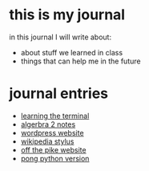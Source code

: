 # this is my journal 

in this journal I will write about:
- about stuff we learned in class 
- things that can help me in the future

# journal entries
-  [learning the terminal](entries/terminal.md)
-  [algerbra 2 notes](entries/math.md) 
-  [wordpress website](entries/wordpress.md)
-  [wikipedia stylus](entries/stylus.md)
-  [off the pike website](entries/off_the_pike.md)
-  [pong python version](entries/pong_python.md)
